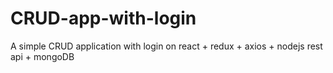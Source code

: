 # CRUD-app-with-login
A simple CRUD application with login on react + redux + axios + nodejs rest api + mongoDB
